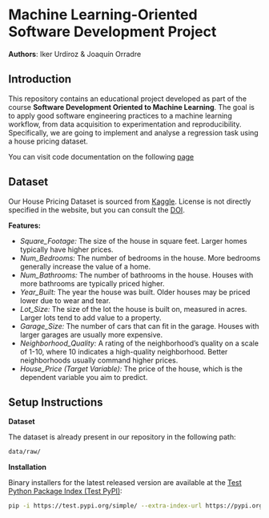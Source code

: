 # Machine Learning-Oriented Software Development Project

**Authors**: Iker Urdiroz & Joaquín Orradre

## Introduction
This repository contains an educational project developed as part of the course **Software Development Oriented to Machine Learning**. The goal is to apply good software engineering practices to a machine learning workflow, from data acquisition to experimentation and reproducibility. Specifically, we are going to implement and analyse a regression task using a house pricing dataset.

You can visit code documentation on the following [page](https://ikerua.github.io/Software_Development/)

## Dataset
Our House Pricing Dataset is sourced from [Kaggle](https://www.kaggle.com/datasets/prokshitha/home-value-insights). License is not directly specified in the website, but you can consult the [DOI](https://doi.org/10.34740/kaggle/dsv/9334344).

**Features:**
- *Square_Footage:* The size of the house in square feet. Larger homes typically have higher prices.
- *Num_Bedrooms:* The number of bedrooms in the house. More bedrooms generally increase the value of a home.
- *Num_Bathrooms:* The number of bathrooms in the house. Houses with more bathrooms are typically priced higher.
- *Year_Built:* The year the house was built. Older houses may be priced lower due to wear and tear.
- *Lot_Size:* The size of the lot the house is built on, measured in acres. Larger lots tend to add value to a property.
- *Garage_Size:* The number of cars that can fit in the garage. Houses with larger garages are usually more expensive.
- *Neighborhood_Quality:* A rating of the neighborhood’s quality on a scale of 1-10, where 10 indicates a high-quality neighborhood. Better neighborhoods usually command higher prices.
- *House_Price (Target Variable):* The price of the house, which is the dependent variable you aim to predict.

## Setup Instructions

**Dataset**

The dataset is already present in our repository in the following path:
  ```bash
  data/raw/
  ```
**Installation**

Binary installers for the latest released version are available at the [Test Python Package Index (Test PyPI)](https://test.pypi.org/project/house-price-prediction-joaquin-iker/):
  ```bash
  pip -i https://test.pypi.org/simple/ --extra-index-url https://pypi.org/simple/ house-price-prediction-joaquin-iker
  ```         
